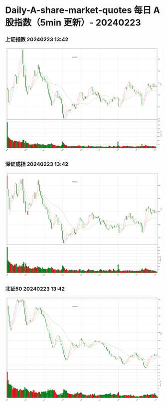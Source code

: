 
# Daily-A-share-market-quotes 每日 A 股指数（5min 更新）- 20240223

### 上证指数 20240223 13:42
![](./fig/2024/2/20240223-sh000001.png)

### 深证成指 20240223 13:42
![](./fig/2024/2/20240223-sz399001.png)

### 北证50 20240223 13:42
![](./fig/2024/2/20240223-bj899050.png)
